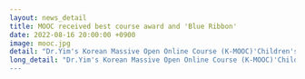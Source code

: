 ```yaml
---
layout: news_detail
title: MOOC received best course award and 'Blue Ribbon'
date: 2022-08-16 20:00:00 +0900
image: mooc.jpg
detail: "Dr.Yim's Korean Massive Open Online Course (K-MOOC)'Children's outstanding language learning abilities-approach from bilinguals' was selected as an excellent course in 2022 and was awarded the 'Blue Ribbon' again!"
long_detail: "Dr.Yim's Korean Massive Open Online Course (K-MOOC)'Children's outstanding language learning abilities-approach from bilinguals' was selected as an excellent course in 2022 and was awarded the 'Blue Ribbon' again! 
---
```


